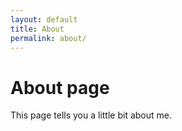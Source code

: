 ```yaml
---
layout: default
title: About
permalink: about/
---
```

# About page

This page tells you a little bit about me.
